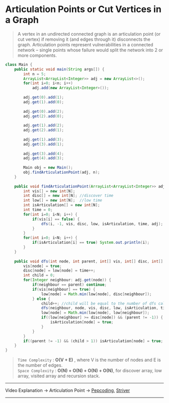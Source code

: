 # Articulation Points or Cut Vertices in a Graph  
> A vertex in an undirected connected graph is an articulation point (or cut vertex) if removing it (and edges through it) disconnects the graph. 
> Articulation points represent vulnerabilities in a connected network – single points whose failure would split the network into 2 or more components.

```java
class Main {
    public static void main(String args[]) {
        int n = 5;
        ArrayList<ArrayList<Integer>> adj = new ArrayList<>();
        for(int i=0; i<n; i++) 
            adj.add(new ArrayList<Integer>());
            
        adj.get(0).add(1);
        adj.get(1).add(0);
      
        adj.get(0).add(2);
        adj.get(2).add(0);
          
        adj.get(1).add(2);
        adj.get(2).add(1);
      
        adj.get(1).add(3);
        adj.get(3).add(1);
      
        adj.get(3).add(4);
        adj.get(4).add(3);
        
        Main obj = new Main();
        obj.findArticulationPoint(adj, n);
    }
  
    public void findArticulationPoint(ArrayList<ArrayList<Integer>> adj, int N) {
        int vis[] = new int[N];
        int disc[] = new int[N]; //discover time
        int low[] = new int[N];  //low time
        int isArticulation[] = new int[N];
        int time = 0;
        for(int i=0; i<N; i++) {
            if(vis[i] == false) {
                dfs(i, -1, vis, disc, low, isArticulation, time, adj);
            }
        }
        for(int i=0; i<N; i++) {
            if(isArticulation[i] == true) System.out.println(i);
        }
    }
  
    public void dfs(int node, int parent, int[] vis, int[] disc, int[] low, int[] isArticulation, int time, ArrayList<ArrayList<Integer>> adj) {
        vis[node] = true;
        disc[node] = low[node] = time++;
        int child = 0;
        for(Integer neighbour: adj.get(node)) {
            if(neighbour == parent) continue;
            if(vis[neighbour] == true) {
                low[node] = Math.min(low[node], disc[neighbour]);
            } else {
                child++; //child will be equal to the number of dfs calls
                dfs(neighbour, node, vis, disc, low, isArticulation, time, adj);
                low[node] = Math.min(low[node], low[neighbour]);
                if((low[neighbour] >= disc[node]) && (parent != -1)) {
                    isArticulation[node] = true;
                }
            }
        }
        if((parent != -1) && (child > 1)) isArticulation[node] = true; //for the starting node
    }  
}
```
> `Time Complexity` : **O(V + E)** , where V is the number of nodes and E is the number of edges.   
> `Space Complexity` : **O(N) + O(N) + O(N) + O(N)**, for discover array, low array, visited array and recursion stack.    
---
Video Explanation -> Articulation Point -> [Pepcoding](https://www.youtube.com/watch?v=sAk4W8q0Rmw&list=PL-Jc9J83PIiEuHrjpZ9m94Nag4fwAvtPQ&index=24), 
[Striver](https://www.youtube.com/watch?v=3t3JHswP7mw&list=PLgUwDviBIf0rGEWe64KWas0Nryn7SCRWw&index=27)
<hr>
